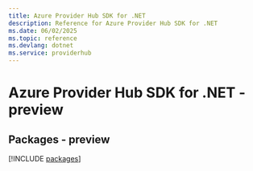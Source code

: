 ```yaml
---
title: Azure Provider Hub SDK for .NET
description: Reference for Azure Provider Hub SDK for .NET
ms.date: 06/02/2025
ms.topic: reference
ms.devlang: dotnet
ms.service: providerhub
---
```

# Azure Provider Hub SDK for .NET - preview
## Packages - preview
[!INCLUDE [packages](provider-hub-index.md)]